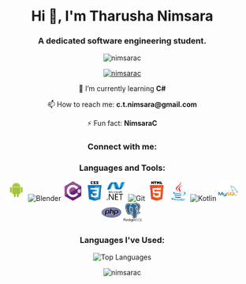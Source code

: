 <div style="text-align: center;">
    <h1>Hi 👋, I'm Tharusha Nimsara</h1>
    <h3>A dedicated software engineering student.</h3>

  <p> <img src="https://komarev.com/ghpvc/?username=nimsarac&label=Profile%20views&color=0e75b6&style=flat" alt="nimsarac" /> </p>

  <p> <a href="https://github.com/nimsarac/github-profile-trophy"><img src="https://github-profile-trophy.vercel.app/?username=nimsarac&theme=radical&no-frame=true&no-bg=true&margin-w=4" alt="nimsarac" /></a> </p>
  
  <p> 🌱 I’m currently learning <strong>C#</strong></p>

  <p> 📫 How to reach me: <strong>c.t.nimsara@gmail.com</strong></p>

  <p> ⚡ Fun fact: <strong>NimsaraC</strong></p>

  <h3>Connect with me:</h3>
    <!-- Add your social media links here -->
    <p>
        <!-- Example: <a href="YOUR_PROFILE_LINK"><img src="SOCIAL_MEDIA_ICON_URL" alt="social"></a> -->
    </p>

  <h3>Languages and Tools:</h3>
    <p>
        <img src="https://raw.githubusercontent.com/devicons/devicon/master/icons/android/android-original-wordmark.svg" alt="Android" width="40" height="40"/>
        <img src="https://download.blender.org/branding/community/blender_community_badge_white.svg" alt="Blender" width="40" height="40"/>
        <img src="https://raw.githubusercontent.com/devicons/devicon/master/icons/csharp/csharp-original.svg" alt="C#" width="40" height="40"/>
        <img src="https://raw.githubusercontent.com/devicons/devicon/master/icons/css3/css3-original-wordmark.svg" alt="CSS3" width="40" height="40"/>
        <img src="https://raw.githubusercontent.com/devicons/devicon/master/icons/dot-net/dot-net-original-wordmark.svg" alt=".NET" width="40" height="40"/>
        <img src="https://www.vectorlogo.zone/logos/git-scm/git-scm-icon.svg" alt="Git" width="40" height="40"/>
        <img src="https://raw.githubusercontent.com/devicons/devicon/master/icons/html5/html5-original-wordmark.svg" alt="HTML5" width="40" height="40"/>
        <img src="https://raw.githubusercontent.com/devicons/devicon/master/icons/java/java-original.svg" alt="Java" width="40" height="40"/>
        <img src="https://www.vectorlogo.zone/logos/kotlinlang/kotlinlang-icon.svg" alt="Kotlin" width="40" height="40"/>
        <img src="https://raw.githubusercontent.com/devicons/devicon/master/icons/mysql/mysql-original-wordmark.svg" alt="MySQL" width="40" height="40"/>
        <img src="https://raw.githubusercontent.com/devicons/devicon/master/icons/php/php-original.svg" alt="PHP" width="40" height="40"/>
        <img src="https://raw.githubusercontent.com/devicons/devicon/master/icons/postgresql/postgresql-original-wordmark.svg" alt="PostgreSQL" width="40" height="40"/>
    </p>

  <h3>Languages I've Used:</h3>
    <!-- Replace 'nimsarac' with your GitHub username -->
    <p>
        <img src="https://github-readme-stats.vercel.app/api/top-langs/?username=nimsarac&theme=dark&hide_border=false&include_all_commits=true&count_private=true&layout=compact" alt="Top Languages">
    </p>

  <p><img src="https://github-readme-streak-stats.herokuapp.com/?user=nimsarac&theme=dark&hide_border=false" alt="nimsarac" /></p>
</div>
